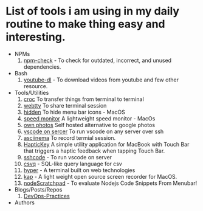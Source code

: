 # List of tools i am using in my daily routine to make thing easy and interesting. 

* NPMs
    1. [npm-check](https://github.com/dylang/npm-check) - To check for outdated, incorrect, and unused dependencies.
* Bash
    1. [youtube-dl](https://ytdl-org.github.io/youtube-dl/index.html) - To download videos from youtube and few other resource.
* Tools/Utilities
    1.  [croc](https://github.com/schollz/croc) To transfer things from terminal to terminal
    2.  [webtty](https://github.com/maxmcd/webtty) To share terminal session
    3.  [hidden](https://github.com/dwarvesf/hidden) To hide menu bar icons - MacOS
    4.  [speed monitor](https://github.com/albertofwb/SpeedMonitor) A lightweight speed monitor - MacOs
    5.  [own photos](https://github.com/hooram/ownphotos) Self hosted alternative to google photos
    6.  [vscode on sercer](https://github.com/cdr/sshcode) To run vscode on any server over ssh
    7.  [asciinema](https://github.com/asciinema/asciinema) To record termial session.
    8.  [HapticKey](https://github.com/niw/HapticKey) A simple utility application for MacBook with Touch Bar that triggers a haptic feedback when tapping Touch Bar.
    9.  [sshcode](https://github.com/cdr/sshcode) - To run vscode on server
    10. [csvq](https://github.com/mithrandie/csvq) - SQL-like query language for csv 
    11. [hyper](https://hyper.is) - A terminal built on web technologies
    12. [kap](https://github.com/wulkano/kap) - A light weight open source screen recorder for MacOS.
    13. [nodeScratchpad](https://github.com/vsaravind007/nodeScratchpad) - To evaluate Nodejs Code Snippets From Menubar!
* Blogs/Posts/Repos
    1. [DevOps-Practices](https://github.com/bregman-arie/devops-exercises)
* Authors
